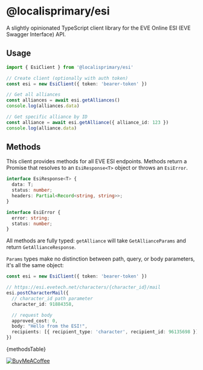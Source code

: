 # @localisprimary/esi

A slightly opinionated TypeScript client library for the EVE Online ESI (EVE Swagger Interface) API.

## Usage

```typescript
import { EsiClient } from '@localisprimary/esi'

// Create client (optionally with auth token)
const esi = new EsiClient({ token: 'bearer-token' })

// Get all alliances
const alliances = await esi.getAlliances()
console.log(alliances.data)

// Get specific alliance by ID
const alliance = await esi.getAlliance({ alliance_id: 123 })
console.log(alliance.data)
```

## Methods

This client provides methods for all EVE ESI endpoints. Methods return a Promise that resolves to an `EsiResponse<T>` object or throws an `EsiError`.

```typescript
interface EsiResponse<T> {
  data: T;
  status: number;
  headers: Partial<Record<string, string>>;
}

interface EsiError {
  error: string;
  status: number;
}
```

All methods are fully typed: `getAlliance` will take `GetAllianceParams` and return `GetAllianceResponse`.

`Params` types make no distinction between path, query, or body parameters, it's all the same object:
```typescript
const esi = new EsiClient({ token: 'bearer-token' })

// https://esi.evetech.net/characters/{character_id}/mail
esi.postCharacterMail({
  // character_id path parameter
  character_id: 91884358,

  // request body
  approved_cost: 0,
  body: "Hello from the ESI!",
  recipients: [{ recipient_type: 'character', recipient_id: 96135698 }]
})
```

{methodsTable}


[![BuyMeACoffee](https://raw.githubusercontent.com/pachadotdev/buymeacoffee-badges/main/bmc-green.svg)](https://buymeacoffee.com/nfinished)
